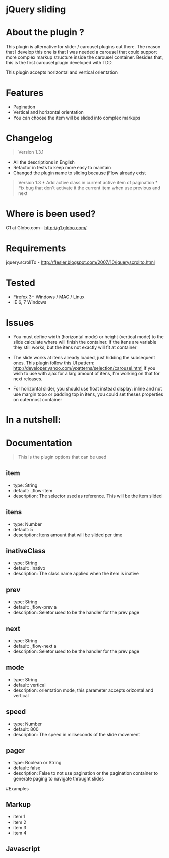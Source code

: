 # jQuery sliding

# About the plugin ?

This plugin is alternative for slider / carousel plugins out there. The reason that I develop this one is that I was needed a carousel
that could support more complex markup structure inside the carousel container. Besides that, this is the first carousel plugin developed with TDD.

This plugin accepts horizontal and vertical orientation

# Features

* Pagination
* Vertical and horizontal orientation
* You can choose the item will be slided into complex markups

# Changelog
> Version 1.3.1
  * All the descriptions in English
  * Refactor in tests to keep more easy to maintain
  * Changed the plugin name to sliding because jFlow already exist

> Version 1.3
	* Add active class in current active item of pagination
	* Fix bug that don't activate it the current item when use previous and next

# Where is been used?

G1 at Globo.com - http://g1.globo.com/

# Requirements

jquery.scrollTo - http://flesler.blogspot.com/2007/10/jqueryscrollto.html

# Tested

* Firefox 3+ Windows / MAC / Linux
* IE 6, 7 Windows

# Issues

* You must define width (horizontal mode) or height (vertical mode) to the slide calculate where will finish the container. If the itens are variable they still works,
but the itens not exactly will fit at container

* The slide works at itens already loaded, just hidding the subsequent ones. This plugin follow this UI pattern: http://developer.yahoo.com/ypatterns/selection/carousel.html
If you wish to use with ajax for a larg amount of itens, I'm working on that for next releases.

* For horizontal slider, you should use float instead display: inline and not use margin topo or padding top in itens, you could set theses properties on outermost container


# In a nutshell:
  <script type="text/javascript" src="jquery-jflow.js"></script>
  <script type="text/javascript">
     $(function(){
        $("#vertical").jflow({
           mode : "vertical",
            item: "#vertical li",
            prev: "#pager button.previous",
            next: "#pager button.next,
            pager: "#pager"
        });
     });
  </script>

# Documentation
	
> This is the plugin options that can be used

## item
* type: String
* default: .jflow-item
* description: The selector used as reference. This will be the item slided

## itens
* type: Number
* default: 5
* description: Itens amount that will be slided per time

## inativeClass
* type: String
* default: .inativo
* description: The class name applied when the item is inative 

## prev
* type: String
* default: .jflow-prev a
* description: Seletor used to be the handler for the prev page

## next
* type: String
* default: .jflow-next a
* description: Seletor used to be the handler for the prev page  

## mode
* type: String
* default: vertical
* description: orientation mode, this parameter accepts orizontal and vertical

## speed
* type: Number
* default: 800
* description: The speed in miliseconds of the slide movement

## pager
* type: Boolean or String
* default: false
* description: False to not use pagination or the pagination container to generate paging to navigate throught slides		

#Examples

## Markup  
  
  <div id="container">
   	<ul>
   		<li>item 1</li>
   		<li>item 2</li>
   		<li>item 3</li>
   		<li>item 4</li>
   	</ul>
   </div>
   
## Javascript
   <script type="text/javascript">
	   $(function(){
		   $('#container').sliding({
		   	itens: 3,
		   	mode: 'horizontal'
		   });
	   });
   </script>
